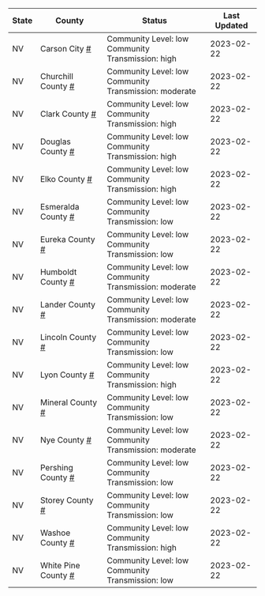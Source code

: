 State | County | Status | Last Updated
--- | --- | --- | --- 
NV | Carson City <a href="#carson_city">#</a> | <a name="carson_city"></a>Community Level: low<br/>Community Transmission: high | 2023-02-22
NV | Churchill County <a href="#churchill_county">#</a> | <a name="churchill_county"></a>Community Level: low<br/>Community Transmission: moderate | 2023-02-22
NV | Clark County <a href="#clark_county">#</a> | <a name="clark_county"></a>Community Level: low<br/>Community Transmission: high | 2023-02-22
NV | Douglas County <a href="#douglas_county">#</a> | <a name="douglas_county"></a>Community Level: low<br/>Community Transmission: high | 2023-02-22
NV | Elko County <a href="#elko_county">#</a> | <a name="elko_county"></a>Community Level: low<br/>Community Transmission: high | 2023-02-22
NV | Esmeralda County <a href="#esmeralda_county">#</a> | <a name="esmeralda_county"></a>Community Level: low<br/>Community Transmission: low | 2023-02-22
NV | Eureka County <a href="#eureka_county">#</a> | <a name="eureka_county"></a>Community Level: low<br/>Community Transmission: low | 2023-02-22
NV | Humboldt County <a href="#humboldt_county">#</a> | <a name="humboldt_county"></a>Community Level: low<br/>Community Transmission: moderate | 2023-02-22
NV | Lander County <a href="#lander_county">#</a> | <a name="lander_county"></a>Community Level: low<br/>Community Transmission: moderate | 2023-02-22
NV | Lincoln County <a href="#lincoln_county">#</a> | <a name="lincoln_county"></a>Community Level: low<br/>Community Transmission: low | 2023-02-22
NV | Lyon County <a href="#lyon_county">#</a> | <a name="lyon_county"></a>Community Level: low<br/>Community Transmission: high | 2023-02-22
NV | Mineral County <a href="#mineral_county">#</a> | <a name="mineral_county"></a>Community Level: low<br/>Community Transmission: low | 2023-02-22
NV | Nye County <a href="#nye_county">#</a> | <a name="nye_county"></a>Community Level: low<br/>Community Transmission: moderate | 2023-02-22
NV | Pershing County <a href="#pershing_county">#</a> | <a name="pershing_county"></a>Community Level: low<br/>Community Transmission: low | 2023-02-22
NV | Storey County <a href="#storey_county">#</a> | <a name="storey_county"></a>Community Level: low<br/>Community Transmission: low | 2023-02-22
NV | Washoe County <a href="#washoe_county">#</a> | <a name="washoe_county"></a>Community Level: low<br/>Community Transmission: high | 2023-02-22
NV | White Pine County <a href="#white_pine_county">#</a> | <a name="white_pine_county"></a>Community Level: low<br/>Community Transmission: low | 2023-02-22
